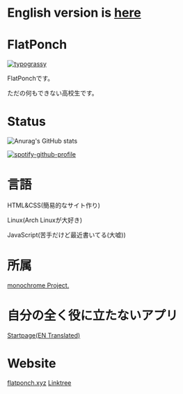 # English version is [here](https://github.com/FlatPonch/FlatPonch/blob/main/README_EN.md)

# FlatPonch
[![typograssy](https://typograssy.deno.dev/api?text=%20Welcome%20to%20FlatPonch's%20GitHub%20Profile!%20)](https://github.com/kawarimidoll/typograssy)

FlatPonchです。

ただの何もできない高校生です。

# Status
![Anurag's GitHub stats](https://github-readme-stats.vercel.app/api?username=flatponch&theme=dark&show_icons=true)

[![spotify-github-profile](https://spotify-github-profile.kittinanx.com/api/view?uid=dmu8f8ktpavweuu3a4tc39qap&cover_image=true&theme=novatorem&show_offline=false&background_color=121212&interchange=true&bar_color=53b14f&bar_color_cover=true)](https://spotify-github-profile.kittinanx.com/api/view?uid=dmu8f8ktpavweuu3a4tc39qap&redirect=true)

# 言語
HTML&CSS(簡易的なサイト作り)

Linux(Arch Linuxが大好き)

JavaScript(苦手だけど最近書いてる(大嘘))

# 所属
[monochrome Project.](https://github.com/mncrp)

# 自分の全く役に立たないアプリ
[Startpage(EN Translated)](https://start.flatponch.xyz)

# Website
[flatponch.xyz](https://flatponch.xyz)
[Linktree](https://linktr.ee/FlatPonch)
